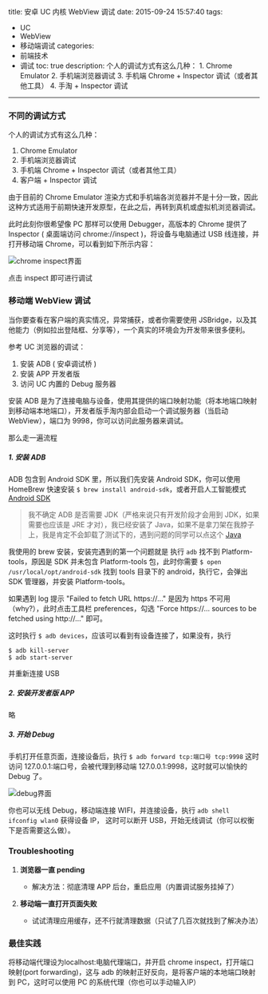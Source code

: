 title: 安卓 UC 内核 WebView 调试
date: 2015-09-24 15:57:40
tags:
 - UC
 - WebView
 - 移动端调试
categories: 
 - 前端技术
 - 调试
toc: true
description: 个人的调试方式有这么几种： 1. Chrome Emulator 2. 手机端浏览器调试 3. 手机端 Chrome + Inspector 调试（或者其他工具） 4. 手淘 + Inspector 调试

---

### 不同的调试方式

个人的调试方式有这么几种：

1. Chrome Emulator
2. 手机端浏览器调试
3. 手机端 Chrome + Inspector 调试（或者其他工具）
4. 客户端 + Inspector 调试

由于目前的 Chrome Emulator 渲染方式和手机端各浏览器并不是十分一致，因此这种方式适用于前期快速开发原型，在此之后，再转到真机或虚拟机浏览器调试。

此时此刻你很希望像 PC 那样可以使用 Debugger，高版本的 Chrome 提供了 Inspector ( 桌面端访问 chrome://inspect )，将设备与电脑通过 USB 线连接，并打开移动端 Chrome，可以看到如下所示内容：

![chrome inspect界面](https://img.alicdn.com/tps/TB1lW2jJFXXXXbYXFXXXXXXXXXX-663-335.jpg)

点击 inspect 即可进行调试

### 移动端 WebView 调试

当你要查看在客户端的真实情况，异常捕获，或者你需要使用 JSBridge，以及其他能力（例如拉出登陆框、分享等），一个真实的环境会为开发带来很多便利。

参考 UC 浏览器的调试：

1. 安装 ADB ( 安卓调试桥 )
2. 安装 APP 开发者版
3. 访问 UC 内置的 Debug 服务器

安装 ADB 是为了连接电脑与设备，使用其提供的端口映射功能（将本地端口映射到移动端本地端口），开发者版手淘内部会启动一个调试服务器（当启动WebView），端口为 9998，你可以访问此服务器来调试。

那么走一遍流程

##### 1. 安装 ADB

ADB 包含到 Android SDK 里，所以我们先安装 Android SDK，你可以使用 HomeBrew 快速安装 `$ brew install android-sdk`，或者开启人工智能模式 [Android SDK](http://developer.android.com/sdk/installing/index.html?pkg=tools)

> 我不确定 ADB 是否需要 JDK（严格来说只有开发阶段才会用到 JDK，如果需要也应该是 JRE 才对），我已经安装了 Java，如果不是拿刀架在我脖子上，我是肯定不会卸载了测试下的，遇到问题的同学可以点这个 [Java](https://www.java.com/)

我使用的 brew 安装，安装完遇到的第一个问题就是 执行 `adb` 找不到 Platform-tools，原因是 SDK 并未包含 Platform-tools 包，此时你需要 `$ open /usr/local/opt/android-sdk` 找到 tools 目录下的 android，执行它，会弹出 SDK 管理器，并安装 Platform-tools。

如果遇到 log 提示 "Failed to fetch URL https://..." 是因为 https 不可用（why?），此时点击工具栏 preferences，勾选 "Force https://... sources to be fetched using http://..." 即可。

这时执行 `$ adb devices`，应该可以看到有设备连接了，如果没有，执行

```
$ adb kill-server
$ adb start-server
```
并重新连接 USB

##### 2. 安装开发者版 APP

略

##### 3. 开始 Debug

手机打开任意页面，连接设备后，执行 `$ adb forward tcp:端口号 tcp:9998` 这时访问 127.0.0.1:端口号，会被代理到移动端 127.0.0.1:9998，这时就可以愉快的 Debug 了。

![debug界面](https://img.alicdn.com/tps/TB16.fEJFXXXXbFXXXXXXXXXXXX-858-243.jpg)

你也可以无线 Debug，移动端连接 WIFI，并连接设备，执行 `adb shell ifconfig wlan0` 获得设备 IP， 这时可以断开 USB，开始无线调试（你可以权衡下是否需要这么做）。

### Troubleshooting

1. **浏览器一直 pending**

   - 解决方法：彻底清理 APP 后台，重启应用（内置调试服务挂掉了）
   
2. **移动端一直打开页面失败**

   - 试试清理应用缓存，还不行就清理数据（只试了几百次就找到了解决办法）

### 最佳实践

将移动端代理设为localhost:电脑代理端口，并开启 chrome inspect，打开端口映射(port forwarding)，这与 adb 的映射正好反向，是将客户端的本地端口映射到 PC，这时可以使用 PC 的系统代理（你也可以手动输入IP）
